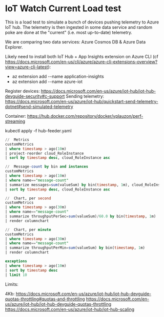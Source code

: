 # IoT Watch Current Load test

This is a load test to simulate a bunch of devices pushing telemetry to Azure IoT hub.  The telemetry is then ingested in some data service and random poke are done at the "current" (i.e. most up-to-date) telemetry.

We are comparing two data services:  Azure Cosmos DB & Azure Data Explorer.

Likely need to install both IoT Hub + App Insights extension on Azure CLI (cf https://docs.microsoft.com/en-us/cli/azure/azure-cli-extensions-overview?view=azure-cli-latest):

*   az extension add --name application-insights
*   az extension add --name azure-iot

Register devices:  https://docs.microsoft.com/en-us/azure/iot-hub/iot-hub-devguide-security#c-support
Sending telemetry:  https://docs.microsoft.com/en-us/azure/iot-hub/quickstart-send-telemetry-dotnet#send-simulated-telemetry

Container:  https://hub.docker.com/repository/docker/vplauzon/perf-streaming

kubectl apply -f hub-feeder.yaml

```sql
//  Metrics
customMetrics
| where timestamp > ago(10m)
| project-reorder cloud_RoleInstance
| sort by timestamp desc, cloud_RoleInstance asc

//  Message-count by bin and instances
customMetrics
| where timestamp > ago(10m)
| where name=="message-count"
| summarize messages=sum(valueSum) by bin(timestamp, 1m), cloud_RoleInstance
| sort by timestamp desc, cloud_RoleInstance asc

//  Chart, per second
customMetrics
| where timestamp > ago(30m)
| where name=="message-count"
| summarize throughputPerSec=sum(valueSum)/60.0 by bin(timestamp, 1m)
| render columnchart 

//  Chart, per minute
customMetrics
| where timestamp > ago(30m)
| where name=="message-count"
| summarize throughputPerMin=sum(valueSum) by bin(timestamp, 1m)
| render columnchart 

exceptions 
| where timestamp > ago(10m)
| sort by timestamp desc
| limit 10
```

Limits:

4Kb:  https://docs.microsoft.com/en-us/azure/iot-hub/iot-hub-devguide-quotas-throttling#quotas-and-throttling
https://docs.microsoft.com/en-us/azure/iot-hub/iot-hub-devguide-quotas-throttling
https://docs.microsoft.com/en-us/azure/iot-hub/iot-hub-scaling